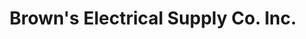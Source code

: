---
title: "Brown's Electrical Supply Co. Inc."
url: /wasilla/browns-electrical-supply-co-inc/
shop: doityourself
---
